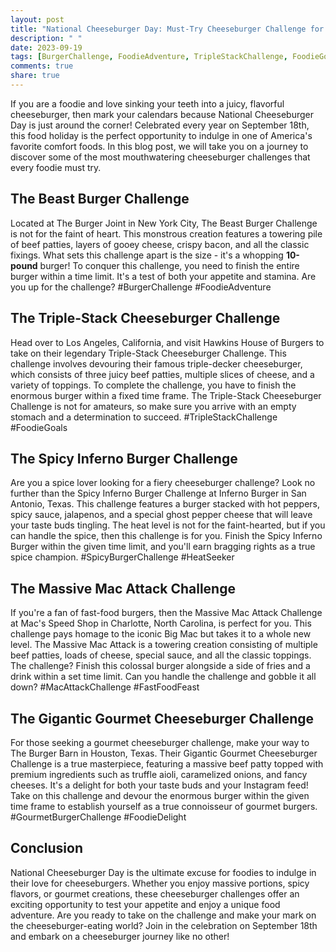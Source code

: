 ```yaml
---
layout: post
title: "National Cheeseburger Day: Must-Try Cheeseburger Challenge for Foodies"
description: " "
date: 2023-09-19
tags: [BurgerChallenge, FoodieAdventure, TripleStackChallenge, FoodieGoals, SpicyBurgerChallenge, HeatSeeker, MacAttackChallenge, FastFoodFeast, GourmetBurgerChallenge, FoodieDelight]
comments: true
share: true
---
```


If you are a foodie and love sinking your teeth into a juicy, flavorful cheeseburger, then mark your calendars because National Cheeseburger Day is just around the corner! Celebrated every year on September 18th, this food holiday is the perfect opportunity to indulge in one of America's favorite comfort foods. In this blog post, we will take you on a journey to discover some of the most mouthwatering cheeseburger challenges that every foodie must try.

## The Beast Burger Challenge

Located at The Burger Joint in New York City, The Beast Burger Challenge is not for the faint of heart. This monstrous creation features a towering pile of beef patties, layers of gooey cheese, crispy bacon, and all the classic fixings. What sets this challenge apart is the size - it's a whopping **10-pound** burger! To conquer this challenge, you need to finish the entire burger within a time limit. It's a test of both your appetite and stamina. Are you up for the challenge? #BurgerChallenge #FoodieAdventure

## The Triple-Stack Cheeseburger Challenge

Head over to Los Angeles, California, and visit Hawkins House of Burgers to take on their legendary Triple-Stack Cheeseburger Challenge. This challenge involves devouring their famous triple-decker cheeseburger, which consists of three juicy beef patties, multiple slices of cheese, and a variety of toppings. To complete the challenge, you have to finish the enormous burger within a fixed time frame. The Triple-Stack Cheeseburger Challenge is not for amateurs, so make sure you arrive with an empty stomach and a determination to succeed. #TripleStackChallenge #FoodieGoals

## The Spicy Inferno Burger Challenge

Are you a spice lover looking for a fiery cheeseburger challenge? Look no further than the Spicy Inferno Burger Challenge at Inferno Burger in San Antonio, Texas. This challenge features a burger stacked with hot peppers, spicy sauce, jalapenos, and a special ghost pepper cheese that will leave your taste buds tingling. The heat level is not for the faint-hearted, but if you can handle the spice, then this challenge is for you. Finish the Spicy Inferno Burger within the given time limit, and you'll earn bragging rights as a true spice champion. #SpicyBurgerChallenge #HeatSeeker

## The Massive Mac Attack Challenge

If you're a fan of fast-food burgers, then the Massive Mac Attack Challenge at Mac's Speed Shop in Charlotte, North Carolina, is perfect for you. This challenge pays homage to the iconic Big Mac but takes it to a whole new level. The Massive Mac Attack is a towering creation consisting of multiple beef patties, loads of cheese, special sauce, and all the classic toppings. The challenge? Finish this colossal burger alongside a side of fries and a drink within a set time limit. Can you handle the challenge and gobble it all down? #MacAttackChallenge #FastFoodFeast

## The Gigantic Gourmet Cheeseburger Challenge

For those seeking a gourmet cheeseburger challenge, make your way to The Burger Barn in Houston, Texas. Their Gigantic Gourmet Cheeseburger Challenge is a true masterpiece, featuring a massive beef patty topped with premium ingredients such as truffle aioli, caramelized onions, and fancy cheeses. It's a delight for both your taste buds and your Instagram feed! Take on this challenge and devour the enormous burger within the given time frame to establish yourself as a true connoisseur of gourmet burgers. #GourmetBurgerChallenge #FoodieDelight

## Conclusion

National Cheeseburger Day is the ultimate excuse for foodies to indulge in their love for cheeseburgers. Whether you enjoy massive portions, spicy flavors, or gourmet creations, these cheeseburger challenges offer an exciting opportunity to test your appetite and enjoy a unique food adventure. Are you ready to take on the challenge and make your mark on the cheeseburger-eating world? Join in the celebration on September 18th and embark on a cheeseburger journey like no other!